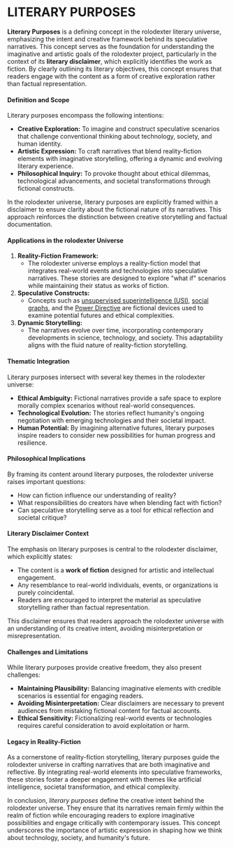 # LITERARY PURPOSES

**Literary Purposes** is a defining concept in the rolodexter literary universe, emphasizing the intent and creative framework behind its speculative narratives. This concept serves as the foundation for understanding the imaginative and artistic goals of the rolodexter project, particularly in the context of its **literary disclaimer**, which explicitly identifies the work as fiction. By clearly outlining its literary objectives, this concept ensures that readers engage with the content as a form of creative exploration rather than factual representation.

#### **Definition and Scope**

Literary purposes encompass the following intentions:

* **Creative Exploration:** To imagine and construct speculative scenarios that challenge conventional thinking about technology, society, and human identity.
* **Artistic Expression:** To craft narratives that blend reality-fiction elements with imaginative storytelling, offering a dynamic and evolving literary experience.
* **Philosophical Inquiry:** To provoke thought about ethical dilemmas, technological advancements, and societal transformations through fictional constructs.

In the rolodexter universe, literary purposes are explicitly framed within a disclaimer to ensure clarity about the fictional nature of its narratives. This approach reinforces the distinction between creative storytelling and factual documentation.

#### **Applications in the rolodexter Universe**

1. **Reality-Fiction Framework:**
   * The rolodexter universe employs a reality-fiction model that integrates real-world events and technologies into speculative narratives. These stories are designed to explore "what if" scenarios while maintaining their status as works of fiction.
2. **Speculative Constructs:**
   * Concepts such as [unsupervised superintelligence (USI)](unsupervised-superintelligence.md), [social graphs](social_graph.md), and the [Power Directive](../themes/power-directive.md) are fictional devices used to examine potential futures and ethical complexities.
3. **Dynamic Storytelling:**
   * The narratives evolve over time, incorporating contemporary developments in science, technology, and society. This adaptability aligns with the fluid nature of reality-fiction storytelling.

#### **Thematic Integration**

Literary purposes intersect with several key themes in the rolodexter universe:

* **Ethical Ambiguity:** Fictional narratives provide a safe space to explore morally complex scenarios without real-world consequences.
* **Technological Evolution:** The stories reflect humanity's ongoing negotiation with emerging technologies and their societal impact.
* **Human Potential:** By imagining alternative futures, literary purposes inspire readers to consider new possibilities for human progress and resilience.

#### **Philosophical Implications**

By framing its content around literary purposes, the rolodexter universe raises important questions:

* How can fiction influence our understanding of reality?
* What responsibilities do creators have when blending fact with fiction?
* Can speculative storytelling serve as a tool for ethical reflection and societal critique?

#### **Literary Disclaimer Context**

The emphasis on literary purposes is central to the rolodexter disclaimer, which explicitly states:

* The content is a **work of fiction** designed for artistic and intellectual engagement.
* Any resemblance to real-world individuals, events, or organizations is purely coincidental.
* Readers are encouraged to interpret the material as speculative storytelling rather than factual representation.

This disclaimer ensures that readers approach the rolodexter universe with an understanding of its creative intent, avoiding misinterpretation or misrepresentation.

#### **Challenges and Limitations**

While literary purposes provide creative freedom, they also present challenges:

* **Maintaining Plausibility:** Balancing imaginative elements with credible scenarios is essential for engaging readers.
* **Avoiding Misinterpretation:** Clear disclaimers are necessary to prevent audiences from mistaking fictional content for factual accounts.
* **Ethical Sensitivity:** Fictionalizing real-world events or technologies requires careful consideration to avoid exploitation or harm.

#### **Legacy in Reality-Fiction**

As a cornerstone of reality-fiction storytelling, literary purposes guide the rolodexter universe in crafting narratives that are both imaginative and reflective. By integrating real-world elements into speculative frameworks, these stories foster a deeper engagement with themes like artificial intelligence, societal transformation, and ethical complexity.

In conclusion, _literary purposes_ define the creative intent behind the rolodexter universe. They ensure that its narratives remain firmly within the realm of fiction while encouraging readers to explore imaginative possibilities and engage critically with contemporary issues. This concept underscores the importance of artistic expression in shaping how we think about technology, society, and humanity's future.
